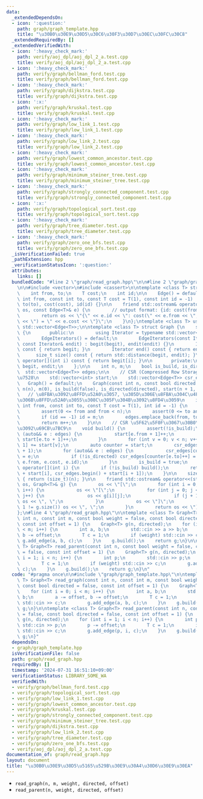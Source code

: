 ```yaml
---
data:
  _extendedDependsOn:
  - icon: ':question:'
    path: graph/graph_template.hpp
    title: "\u30B0\u30E9\u30D5\u30C6\u30F3\u30D7\u30EC\u30FC\u30C8"
  _extendedRequiredBy: []
  _extendedVerifiedWith:
  - icon: ':heavy_check_mark:'
    path: verify/aoj_dpl/aoj_dpl_2_a.test.cpp
    title: verify/aoj_dpl/aoj_dpl_2_a.test.cpp
  - icon: ':heavy_check_mark:'
    path: verify/graph/bellman_ford.test.cpp
    title: verify/graph/bellman_ford.test.cpp
  - icon: ':heavy_check_mark:'
    path: verify/graph/dijkstra.test.cpp
    title: verify/graph/dijkstra.test.cpp
  - icon: ':x:'
    path: verify/graph/kruskal.test.cpp
    title: verify/graph/kruskal.test.cpp
  - icon: ':heavy_check_mark:'
    path: verify/graph/low_link_1.test.cpp
    title: verify/graph/low_link_1.test.cpp
  - icon: ':heavy_check_mark:'
    path: verify/graph/low_link_2.test.cpp
    title: verify/graph/low_link_2.test.cpp
  - icon: ':heavy_check_mark:'
    path: verify/graph/lowest_common_ancestor.test.cpp
    title: verify/graph/lowest_common_ancestor.test.cpp
  - icon: ':heavy_check_mark:'
    path: verify/graph/minimum_steiner_tree.test.cpp
    title: verify/graph/minimum_steiner_tree.test.cpp
  - icon: ':heavy_check_mark:'
    path: verify/graph/strongly_connected_component.test.cpp
    title: verify/graph/strongly_connected_component.test.cpp
  - icon: ':x:'
    path: verify/graph/topological_sort.test.cpp
    title: verify/graph/topological_sort.test.cpp
  - icon: ':heavy_check_mark:'
    path: verify/graph/tree_diameter.test.cpp
    title: verify/graph/tree_diameter.test.cpp
  - icon: ':heavy_check_mark:'
    path: verify/graph/zero_one_bfs.test.cpp
    title: verify/graph/zero_one_bfs.test.cpp
  _isVerificationFailed: true
  _pathExtension: hpp
  _verificationStatusIcon: ':question:'
  attributes:
    links: []
  bundledCode: "#line 2 \"graph/read_graph.hpp\"\n\n#line 2 \"graph/graph_template.hpp\"\
    \n\n#include <vector>\n#include <cassert>\n\ntemplate <class T> struct Edge {\n\
    \    int from, to;\n    T cost;\n    int id;\n\n    Edge() = default;\n    Edge(const\
    \ int from, const int to, const T cost = T(1), const int id = -1) : from(from),\
    \ to(to), cost(cost), id(id) {}\n\n    friend std::ostream& operator<<(std::ostream&\
    \ os, const Edge<T>& e) {\n        // output format: {id: cost(from, to) = cost}\n\
    \        return os << \"{\" << e.id << \": cost(\" << e.from << \", \" << e.to\
    \ << \") = \" << e.cost << \"}\";\n    }\n};\ntemplate <class T> using Edges =\
    \ std::vector<Edge<T>>;\n\ntemplate <class T> struct Graph {\n    struct EdgeIterators\
    \ {\n       public:\n        using Iterator = typename std::vector<Edge<T>>::iterator;\n\
    \        EdgeIterators() = default;\n        EdgeIterators(const Iterator& begit,\
    \ const Iterator& endit) : begit(begit), endit(endit) {}\n        Iterator begin()\
    \ const { return begit; }\n        Iterator end() const { return endit; }\n  \
    \      size_t size() const { return std::distance(begit, endit); }\n        Edge<T>&\
    \ operator[](int i) const { return begit[i]; }\n\n       private:\n        Iterator\
    \ begit, endit;\n    };\n\n    int n, m;\n    bool is_build, is_directed;\n  \
    \  std::vector<Edge<T>> edges;\n\n    // CSR (Compressed Row Storage) \u5F62\u5F0F\
    \u7528\n    std::vector<int> start;\n    std::vector<Edge<T>> csr_edges;\n\n \
    \   Graph() = default;\n    Graph(const int n, const bool directed = false) :\
    \ n(n), m(0), is_build(false), is_directed(directed), start(n + 1, 0) {}\n\n \
    \   // \u8FBA\u3092\u8FFD\u52A0\u3057, \u305D\u306E\u8FBA\u304C\u4F55\u756A\u76EE\
    \u306B\u8FFD\u52A0\u3055\u308C\u305F\u304B\u3092\u8FD4\u3059\n    int add_edge(const\
    \ int from, const int to, const T cost = T(1), int id = -1) {\n        assert(!is_build);\n\
    \        assert(0 <= from and from < n);\n        assert(0 <= to and to < n);\n\
    \        if (id == -1) id = m;\n        edges.emplace_back(from, to, cost, id);\n\
    \        return m++;\n    }\n\n    // CSR \u5F62\u5F0F\u3067\u30B0\u30E9\u30D5\
    \u3092\u69CB\u7BC9\n    void build() {\n        assert(!is_build);\n        for\
    \ (auto&& e : edges) {\n            start[e.from + 1]++;\n            if (!is_directed)\
    \ start[e.to + 1]++;\n        }\n        for (int v = 0; v < n; v++) start[v +\
    \ 1] += start[v];\n        auto counter = start;\n        csr_edges.resize(start.back()\
    \ + 1);\n        for (auto&& e : edges) {\n            csr_edges[counter[e.from]++]\
    \ = e;\n            if (!is_directed) csr_edges[counter[e.to]++] = Edge(e.to,\
    \ e.from, e.cost, e.id);\n        }\n        is_build = true;\n    }\n\n    EdgeIterators\
    \ operator[](int i) {\n        if (!is_build) build();\n        return EdgeIterators(csr_edges.begin()\
    \ + start[i], csr_edges.begin() + start[i + 1]);\n    }\n\n    size_t size() const\
    \ { return (size_t)(n); }\n\n    friend std::ostream& operator<<(std::ostream&\
    \ os, Graph<T>& g) {\n        os << \"[\";\n        for (int i = 0; i < g.size();\
    \ i++) {\n            os << \"[\";\n            for (int j = 0; j < g[i].size();\
    \ j++) {\n                os << g[i][j];\n                if (j + 1 != g[i].size())\
    \ os << \", \";\n            }\n            os << \"]\";\n            if (i +\
    \ 1 != g.size()) os << \", \";\n        }\n        return os << \"]\";\n    }\n\
    };\n#line 4 \"graph/read_graph.hpp\"\n\ntemplate <class T> Graph<T> read_graph(const\
    \ int n, const int m, const bool weight = false, const bool directed = false,\
    \ const int offset = 1) {\n    Graph<T> g(n, directed);\n    for (int i = 0; i\
    \ < m; i++) {\n        int a, b;\n        std::cin >> a >> b;\n        a -= offset,\
    \ b -= offset;\n        T c = 1;\n        if (weight) std::cin >> c;\n       \
    \ g.add_edge(a, b, c);\n    }\n    g.build();\n    return g;\n}\n\ntemplate <class\
    \ T> Graph<T> read_parent(const int n, const bool weight = false, const bool directed\
    \ = false, const int offset = 1) {\n    Graph<T> g(n, directed);\n    for (int\
    \ i = 1; i < n; i++) {\n        int p;\n        std::cin >> p;\n        p -= offset;\n\
    \        T c = 1;\n        if (weight) std::cin >> c;\n        g.add_edge(p, i,\
    \ c);\n    }\n    g.build();\n    return g;\n}\n"
  code: "#pragma once\n\n#include \"graph/graph_template.hpp\"\n\ntemplate <class\
    \ T> Graph<T> read_graph(const int n, const int m, const bool weight = false,\
    \ const bool directed = false, const int offset = 1) {\n    Graph<T> g(n, directed);\n\
    \    for (int i = 0; i < m; i++) {\n        int a, b;\n        std::cin >> a >>\
    \ b;\n        a -= offset, b -= offset;\n        T c = 1;\n        if (weight)\
    \ std::cin >> c;\n        g.add_edge(a, b, c);\n    }\n    g.build();\n    return\
    \ g;\n}\n\ntemplate <class T> Graph<T> read_parent(const int n, const bool weight\
    \ = false, const bool directed = false, const int offset = 1) {\n    Graph<T>\
    \ g(n, directed);\n    for (int i = 1; i < n; i++) {\n        int p;\n       \
    \ std::cin >> p;\n        p -= offset;\n        T c = 1;\n        if (weight)\
    \ std::cin >> c;\n        g.add_edge(p, i, c);\n    }\n    g.build();\n    return\
    \ g;\n}"
  dependsOn:
  - graph/graph_template.hpp
  isVerificationFile: false
  path: graph/read_graph.hpp
  requiredBy: []
  timestamp: '2024-07-31 16:51:10+09:00'
  verificationStatus: LIBRARY_SOME_WA
  verifiedWith:
  - verify/graph/bellman_ford.test.cpp
  - verify/graph/topological_sort.test.cpp
  - verify/graph/low_link_1.test.cpp
  - verify/graph/lowest_common_ancestor.test.cpp
  - verify/graph/kruskal.test.cpp
  - verify/graph/strongly_connected_component.test.cpp
  - verify/graph/minimum_steiner_tree.test.cpp
  - verify/graph/dijkstra.test.cpp
  - verify/graph/low_link_2.test.cpp
  - verify/graph/tree_diameter.test.cpp
  - verify/graph/zero_one_bfs.test.cpp
  - verify/aoj_dpl/aoj_dpl_2_a.test.cpp
documentation_of: graph/read_graph.hpp
layout: document
title: "\u30B0\u30E9\u30D5\u5165\u529B\u30E9\u30A4\u30D6\u30E9\u30EA"
---
```


- `read_graph(n, m, weight, directed, offset)`
- `read_parent(n, weight, directed, offset)`
